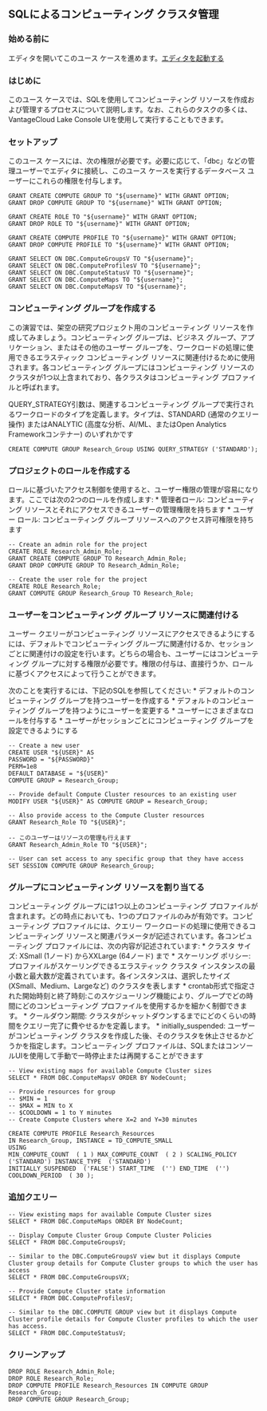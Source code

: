 SQLによるコンピューティング クラスタ管理
----------------------------------------

### 始める前に

エディタを開いてこのユース ケースを進めます。[エディタを起動する](#data=%7B%22navigateTo%22:%22editor%22%7D)

### はじめに

このユース ケースでは、SQLを使用してコンピューティング リソースを作成および管理するプロセスについて説明します。なお、これらのタスクの多くは、VantageCloud Lake Console UIを使用して実行することもできます。

### セットアップ

このユース ケースには、次の権限が必要です。必要に応じて、「dbc」などの管理ユーザーでエディタに接続し、このユース ケースを実行するデータベース ユーザーにこれらの権限を付与します。

``` sourceCode
GRANT CREATE COMPUTE GROUP TO "${username}" WITH GRANT OPTION;
GRANT DROP COMPUTE GROUP TO "${username}" WITH GRANT OPTION;

GRANT CREATE ROLE TO "${username}" WITH GRANT OPTION;
GRANT DROP ROLE TO "${username}" WITH GRANT OPTION;

GRANT CREATE COMPUTE PROFILE TO "${username}" WITH GRANT OPTION;
GRANT DROP COMPUTE PROFILE TO "${username}" WITH GRANT OPTION;

GRANT SELECT ON DBC.ComputeGroupsV TO "${username}";
GRANT SELECT ON DBC.ComputeProfilesV TO "${username}";
GRANT SELECT ON DBC.ComputeStatusV TO "${username}";
GRANT SELECT ON DBC.ComputeMaps TO "${username}";
GRANT SELECT ON DBC.ComputeMapsV TO "${username}";
```

### コンピューティング グループを作成する

この演習では、架空の研究プロジェクト用のコンピューティング リソースを作成してみましょう。コンピューティング グループは、ビジネス グループ、アプリケーション、またはその他のユーザー グループを、ワークロードの処理に使用できるエラスティック コンピューティング リソースに関連付けるために使用されます。各コンピューティング グループにはコンピューティング リソースのクラスタが1つ以上含まれており、各クラスタはコンピューティング プロファイルと呼ばれます。

QUERY\_STRATEGY引数は、関連するコンピューティング グループで実行されるワークロードのタイプを定義します。タイプは、STANDARD (通常のクエリー操作) またはANALYTIC (高度な分析、AI/ML、またはOpen Analytics Frameworkコンテナー) のいずれかです

``` sourceCode
CREATE COMPUTE GROUP Research_Group USING QUERY_STRATEGY ('STANDARD');
```

### プロジェクトのロールを作成する

ロールに基づいたアクセス制御を使用すると、ユーザー権限の管理が容易になります。ここでは次の2つのロールを作成します: \* 管理者ロール: コンピューティング リソースとそれにアクセスできるユーザーの管理権限を持ちます \* ユーザー ロール: コンピューティング グループ リソースへのアクセス許可権限を持ちます

``` sourceCode
-- Create an admin role for the project
CREATE ROLE Research_Admin_Role;
GRANT CREATE COMPUTE GROUP TO Research_Admin_Role;
GRANT DROP COMPUTE GROUP TO Research_Admin_Role;

-- Create the user role for the project
CREATE ROLE Research_Role;
GRANT COMPUTE GROUP Research_Group TO Research_Role;
```

### ユーザーをコンピューティング グループ リソースに関連付ける

ユーザー クエリーがコンピューティング リソースにアクセスできるようにするには、デフォルトでコンピューティング グループに関連付けるか、セッションごとに関連付けの設定を行います。どちらの場合も、ユーザーにはコンピューティング グループに対する権限が必要です。権限の付与は、直接行うか、ロールに基づくアクセスによって行うことができます。

次のことを実行するには、下記のSQLを参照してください: \* デフォルトのコンピューティング グループを持つユーザーを作成する \* デフォルトのコンピューティング グループを持つようにユーザーを変更する \* ユーザーにさまざまなロールを付与する \* ユーザーがセッションごとにコンピューティング グループを設定できるようにする

``` sourceCode
-- Create a new user
CREATE USER "${USER}" AS 
PASSWORD = "${PASSWORD}"
PERM=1e8
DEFAULT DATABASE = "${USER}"
COMPUTE GROUP = Research_Group;

-- Provide default Compute Cluster resources to an existing user
MODIFY USER "${USER}" AS COMPUTE GROUP = Research_Group;

-- Also provide access to the Compute Cluster resources
GRANT Research_Role TO "${USER}";

-- このユーザーはリソースの管理も行えます
GRANT Research_Admin_Role TO "${USER}";

-- User can set access to any specific group that they have access
SET SESSION COMPUTE GROUP Research_Group;
```

### グループにコンピューティング リソースを割り当てる

コンピューティング グループには1つ以上のコンピューティング プロファイルが含まれます。どの時点においても、1つのプロファイルのみが有効です。コンピューティング プロファイルには、クエリー ワークロードの処理に使用できるコンピューティング リソースと関連パラメータが記述されています。各コンピューティング プロファイルには、次の内容が記述されています: \* クラスタ サイズ: XSmall (1ノード) からXXLarge (64ノード) まで \* スケーリング ポリシー: プロファイルがスケーリングできるエラスティック クラスタ インスタンスの最小数と最大数が定義されています。各インスタンスは、選択したサイズ (XSmall、Medium、Largeなど) のクラスタを表します \* crontab形式で指定された開始時刻と終了時刻:このスケジューリング機能により、グループでどの時間にどのコンピューティング プロファイルを使用するかを細かく制御できます。 \* クールダウン期間: クラスタがシャットダウンするまでにどのくらいの時間をクエリー完了に費やせるかを定義します。 \* initially\_suspended: ユーザーがコンピューティング クラスタを作成した後、そのクラスタを休止させるかどうかを指定します。コンピューティング プロファイルは、SQLまたはコンソールUIを使用して手動で一時停止または再開することができます

``` sourceCode
-- View existing maps for available Compute Cluster sizes
SELECT * FROM DBC.ComputeMapsV ORDER BY NodeCount;

-- Provide resources for group
-- $MIN = 1
-- $MAX = MIN to X
-- $COOLDOWN = 1 to Y minutes
-- Create Compute Clusters where X=2 and Y=30 minutes

CREATE COMPUTE PROFILE Research_Resources
IN Research_Group, INSTANCE = TD_COMPUTE_SMALL
USING
MIN_COMPUTE_COUNT  ( 1 ) MAX_COMPUTE_COUNT  ( 2 ) SCALING_POLICY  ('STANDARD') INSTANCE_TYPE  ('STANDARD') 
INITIALLY_SUSPENDED  ('FALSE') START_TIME  ('') END_TIME  ('') COOLDOWN_PERIOD  ( 30 );
```

### 追加クエリー

``` sourceCode
-- View existing maps for available Compute Cluster sizes
SELECT * FROM DBC.ComputeMaps ORDER BY NodeCount;

-- Display Compute Cluster Group Compute Cluster Policies
SELECT * FROM DBC.ComputeGroupsV;

-- Similar to the DBC.ComputeGroupsV view but it displays Compute Cluster group details for Compute Cluster groups to which the user has access
SELECT * FROM DBC.ComputeGroupsVX;

-- Provide Compute Cluster state information
SELECT * FROM DBC.ComputeProfilesV;

-- Similar to the DBC.COMPUTE GROUP view but it displays Compute Cluster profile details for Compute Cluster profiles to which the user has access.
SELECT * FROM DBC.ComputeStatusV;
```

### クリーンアップ

``` sourceCode
DROP ROLE Research_Admin_Role;
DROP ROLE Research_Role;
DROP COMPUTE PROFILE Research_Resources IN COMPUTE GROUP Research_Group;
DROP COMPUTE GROUP Research_Group;
```
